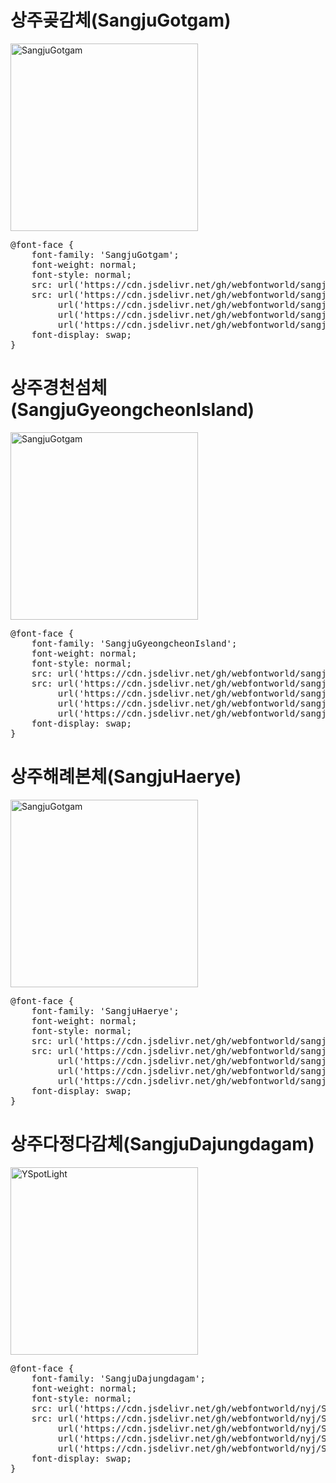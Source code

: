 
# 상주곶감체(SangjuGotgam)

<a href="https://wess.tistory.com" target="_blank">
    <img src="https://webfontworld.github.io/sangju/SangjuGotgam.jpg" alt="SangjuGotgam" style="width:300px">
</a>
<pre>
@font-face {
    font-family: 'SangjuGotgam';
    font-weight: normal;
    font-style: normal;
    src: url('https://cdn.jsdelivr.net/gh/webfontworld/sangju/SangjuGotgam.eot');
    src: url('https://cdn.jsdelivr.net/gh/webfontworld/sangju/SangjuGotgam.eot?#iefix') format('embedded-opentype'),
         url('https://cdn.jsdelivr.net/gh/webfontworld/sangju/SangjuGotgam.woff2') format('woff2'),
         url('https://cdn.jsdelivr.net/gh/webfontworld/sangju/SangjuGotgam.woff') format('woff'),
         url('https://cdn.jsdelivr.net/gh/webfontworld/sangju/SangjuGotgam.ttf') format("truetype");
    font-display: swap;
} 
</pre>



# 상주경천섬체(SangjuGyeongcheonIsland)

<a href="https://wess.tistory.com" target="_blank">
    <img src="https://webfontworld.github.io/sangju/SangjuGyeongcheonIsland.jpg" alt="SangjuGotgam" style="width:300px">
</a>
<pre>
@font-face {
    font-family: 'SangjuGyeongcheonIsland';
    font-weight: normal;
    font-style: normal;
    src: url('https://cdn.jsdelivr.net/gh/webfontworld/sangju/SangjuGyeongcheonIsland.eot');
    src: url('https://cdn.jsdelivr.net/gh/webfontworld/sangju/SangjuGyeongcheonIsland.eot?#iefix') format('embedded-opentype'),
         url('https://cdn.jsdelivr.net/gh/webfontworld/sangju/SangjuGyeongcheonIsland.woff2') format('woff2'),
         url('https://cdn.jsdelivr.net/gh/webfontworld/sangju/SangjuGyeongcheonIsland.woff') format('woff'),
         url('https://cdn.jsdelivr.net/gh/webfontworld/sangju/SangjuGyeongcheonIsland.ttf') format("truetype");
    font-display: swap;
} 
</pre>



# 상주해례본체(SangjuHaerye)

<a href="https://wess.tistory.com" target="_blank">
    <img src="https://webfontworld.github.io/sangju/SangjuHaerye.jpg" alt="SangjuGotgam" style="width:300px">
</a>
<pre>
@font-face {
    font-family: 'SangjuHaerye';
    font-weight: normal;
    font-style: normal;
    src: url('https://cdn.jsdelivr.net/gh/webfontworld/sangju/SangjuHaerye.eot');
    src: url('https://cdn.jsdelivr.net/gh/webfontworld/sangju/SangjuHaerye.eot?#iefix') format('embedded-opentype'),
         url('https://cdn.jsdelivr.net/gh/webfontworld/sangju/SangjuHaerye.woff2') format('woff2'),
         url('https://cdn.jsdelivr.net/gh/webfontworld/sangju/SangjuHaerye.woff') format('woff'),
         url('https://cdn.jsdelivr.net/gh/webfontworld/sangju/SangjuHaerye.ttf') format("truetype");
    font-display: swap;
} 
</pre>



# 상주다정다감체(SangjuDajungdagam)

<a href="https://wess.tistory.com/275" target="_blank">
    <img src="https://webfontworld.github.io/nyj/SangjuDajungdagam.jpg" alt="YSpotLight" style="width:300px">
</a>
<pre>
@font-face {
    font-family: 'SangjuDajungdagam';
    font-weight: normal;
    font-style: normal;
    src: url('https://cdn.jsdelivr.net/gh/webfontworld/nyj/SangjuDajungdagam.eot');
    src: url('https://cdn.jsdelivr.net/gh/webfontworld/nyj/SangjuDajungdagam.eot?#iefix') format('embedded-opentype'),
         url('https://cdn.jsdelivr.net/gh/webfontworld/nyj/SangjuDajungdagam.woff2') format('woff2'),
         url('https://cdn.jsdelivr.net/gh/webfontworld/nyj/SangjuDajungdagam.woff') format('woff'),
         url('https://cdn.jsdelivr.net/gh/webfontworld/nyj/SangjuDajungdagam.ttf') format("truetype");
    font-display: swap;
} 
</pre>
